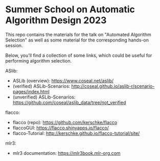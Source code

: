 # Summer School on Automatic Algorithm Design 2023

This repo contains the materials for the talk on "Automated Algorithm Selection" as well as some material for the corresponding hands-on session. 

Below, you'll find a collection of some links, which could be useful for performing algorithm selection.

ASlib:
- ASLib (overview): https://www.coseal.net/aslib/
- (verified) ASLib-Scenarios: http://coseal.github.io/aslib-r/scenario-pages/index.html
- (unverified) ASLib-Scenarios: https://github.com/coseal/aslib_data/tree/not_verified

flacco:
- flacco (repo): https://github.com/kerschke/flacco
- flaccoGUI: https://flacco.shinyapps.io/flacco/
- flacco-Tutorial: http://kerschke.github.io/flacco-tutorial/site/

mlr3:
- mlr3 documentation: https://mlr3book.mlr-org.com
